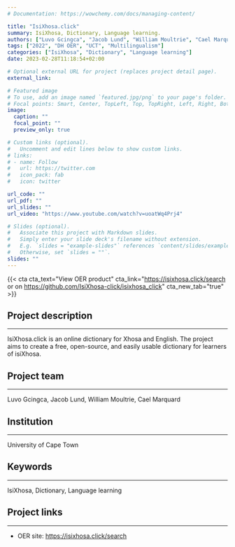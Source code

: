 ```yaml
---
# Documentation: https://wowchemy.com/docs/managing-content/

title: "IsiXhosa.click"
summary: IsiXhosa, Dictionary, Language learning.
authors: ["Luvo Gcingca", "Jacob Lund", "William Moultrie", "Cael Marquard"]
tags: ["2022", "DH OER", "UCT", "Multilingualism"]
categories: ["IsiXhosa", "Dictionary", "Language learning"]
date: 2023-02-28T11:18:54+02:00

# Optional external URL for project (replaces project detail page).
external_link: 

# Featured image
# To use, add an image named `featured.jpg/png` to your page's folder.
# Focal points: Smart, Center, TopLeft, Top, TopRight, Left, Right, BottomLeft, Bottom, BottomRight.
image:
  caption: ""
  focal_point: ""
  preview_only: true

# Custom links (optional).
#   Uncomment and edit lines below to show custom links.
# links:
# - name: Follow
#   url: https://twitter.com
#   icon_pack: fab
#   icon: twitter

url_code: ""
url_pdf: ""
url_slides: ""
url_video: "https://www.youtube.com/watch?v=uoatWq4Prj4"

# Slides (optional).
#   Associate this project with Markdown slides.
#   Simply enter your slide deck's filename without extension.
#   E.g. `slides = "example-slides"` references `content/slides/example-slides.md`.
#   Otherwise, set `slides = ""`.
slides: ""
---
```



{{< cta cta_text="View OER product" cta_link="https://isixhosa.click/search or on https://github.com/IsiXhosa-click/isixhosa_click" cta_new_tab="true" >}}

## Project description
---

IsiXhosa.click is an online dictionary for Xhosa and English. The project aims to create a free, open-source, and easily usable dictionary for learners of isiXhosa.

## Project team
---

Luvo Gcingca, Jacob Lund, William Moultrie, Cael Marquard

## Institution
---

University of Cape Town

## Keywords
---

IsiXhosa, Dictionary, Language learning

## Project links
---

- OER site: https://isixhosa.click/search
